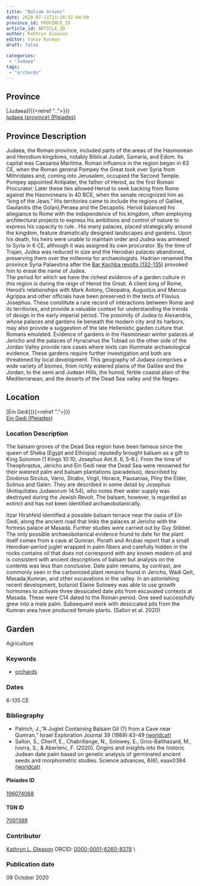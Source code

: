 ```yaml
---
title: "Balsam Groves"
date: 2020-07-11T11:20:32-04:00
province_id: PROVINCE_ID
article_id: ARTICLE_ID
author: Kathryn Gleason
editor: Yaniv Korman
draft: false

categories:
 - "Judaea"
tags:
 - "orchards"
---
```


## Province

[Judaea]({{<relref "..">}}) \
[Iudaea (province) (Pleiades)](https://pleiades.stoa.org/places/981527)

## Province Description
Judaea, the Roman province, included parts of the areas of the Hasmonean and Herodium kingdoms, notably Biblical Judah, Samaria, and Edom. Its capital was Caesarea Maritima. Roman influence in the region began in 63 CE, when the Roman general Pompey the Great took over Syria from Mithridates and, coming into Jerusalem, occupied the Second Temple.  Pompey appointed Antipater, the father of Herod, as the first Roman Procurator. Later these ties allowed Herod to seek backing from Rome against the Hasmoneans in 40 BCE, when the senate recognized him as “king of the Jews.”  His territories came to include the regions of Galilee, Gaulanitis (the Golan),Peraea and the Decapolis.   Herod balanced his allegiance to Rome with the independence of his kingdom, often employing architectural projects to express his ambitions and control of nature to express his capacity to rule . His many palaces, placed strategically around the kingdom, feature dramatically designed landscapes and gardens.  Upon his death, his heirs were unable to maintain order and Judea was annexed to Syria in 6 CE, although it was assigned its own procurator.   By the time of Trajan, Judea was reduced in size and the Herodian palaces abandoned, preserving them over the millennia for archaeologists.    Hadrian renamed the province Syria Palaestina after the [Bar Kochba revolts (132-135)](https://en.wikipedia.org/wiki/Bar_Kokhba_revolt) provoked him to erase the name of Judea.  
The period for which we have the richest evidence of a garden culture in this region is during the reign of Herod the Great.  A client king of Rome, Herod’s relationships with Mark Antony, Cleopatra, Augustus and Marcus Agrippa and other officials have been preserved in the texts of Flavius Josephus.  These constitute a rare record of interactions between Rome and its territories, and provide a valuable context for understanding the trends of design in the early imperial period.  The proximity of Judea to Alexandria, whose palaces and gardens lie beneath the modern city and its harbors, may also provide a suggestion of the late Hellenistic garden culture that Romans emulated.  Evidence of gardens in the Hasmonean winter palaces at Jericho and the palaces of Hyracanus the Tobiad on the other side of the Jordan Valley provide rare cases where texts can illuminate archaeological evidence.   These gardens require further investigation and both are threatened by local development.
This geography of Judaea comprises a wide variety of biomes, from richly watered plains of the Galilee and the Jordan, to the semi arid Judean Hills, the humid, fertile coastal plain of the Mediterranean, and the deserts of the Dead Sea valley and the Negev.



## Location

[Ein Gedi]({{<relref ".">}}) \
[Ein Gedi (Pleiades)](https://pleiades.stoa.org/places/196074068/?searchterm=%20Ein%20Gedi*)

### Location Description

The balsam groves of the Dead Sea region have been famous since the queen of Sheba (Egypt and Ethiopia) reputedly brought balsam as a gift to King Solomon (1 Kings 10:10; Josephus Ant.8. 6, 5-6.). From the time of Theophrastus,  Jericho and Ein Gedi near the Dead Sea were renowned for their watered palm and balsam plantations (paradeisoi), described by Diodorus Siculus, Varro, Strabo, Virgil, Horace, Pausanias, Pliny the Elder, Solinus and Galen.  They are described in some detail by Josephus (Antiquitates Judaeorum 14.54), who notes their water supply was destroyed during the Jewish Revolt.  The balsam, however, is regarded as extinct and has not been identified archaeobotanically.  

Itzar Hirshfeld identified a possible balsam terrace near the oasis of Ein Gedi, along the ancient road that links the palaces at Jericho with the fortress palace at Masada. Further studies were carried out by Guy Stibbel.   
The only possible archaeobotanical evidence found to date for the plant itself comes from a cave at Qumran. Porath and Arubas report that a small Herodian-period juglet wrapped in palm fibers and carefully hidden in the rocks contains oil that does not correspond with any known modern oil and is consistent with ancient descriptions of balsam but analysis on the contents was less than conclusive.
Date palm remains, by contrast, are commonly seen in the carbonized plant remains found in Jericho, Wadi Qelt, Masada,Kumran, and other excavations in the valley.  In an astonishing recent development, botanist Elaine Solowey was able to use growth hormones to activate three dessicated date pits from excavated contexts at Masada.  These were C14 dated to the Roman period.  One seed successfully grew into a male palm.  Subsequent work with desiccated pits from the Kumran area have produced female plants. (Sallon et al. 2020)


<!-- LEAVE THIS BLANK FOR NOW -->

<!--## Sublocation-->

<!--
[AREA WITHIN LOCATION, LIKE “PALATINE HILL”](GEOREFERENCE LINK)
A sublocation is any area larger than an individual garden, but located within a location. I would always try to include a link to a controlled vocabulary here if possible. This ID may well be different from the Garden ID, e.g., Pompeii versus a Garden in one of the houses which has its own Pleiades ID.
-->

<!--### Sublocation Description-->

<!-- DESCRIPTION -->

## Garden

Agriculture

### Keywords

- [orchards](http://vocab.getty.edu/page/aat/300008890)

<!--### Garden Description


### Maps

<!--
{{< figure src="IMG_URL" alt="ALT_TEXT" title="CAPTION" >}}


### Plans

{{< figure src="../images/Latimer_fig_14_or_10.1a.jpg" alt="Fig. 1: Plan of the residential building (A) with excavated bedding trenches (b) in its garden courtyard (G). Adapted from Branigan 1971, fig. 20." title="Fig. 1: Plan of the residential building (A) with excavated bedding trenches (b) in its garden courtyard (G). Adapted from Branigan 1971, fig. 20.(Rights statement)" >}}

### Images

{{< figure src="../images/Latimer_fig_15_or_10.1b.jpg" alt="Fig. 2: Reconstruction of the house and garden. Courtesy of K. Branigan." title="Fig. 2: Reconstruction of the house and garden. Courtesy of K. Branigan." >}} -->

### Dates

 6-135 CE

### Bibliography

*   Patrich, J.,“A Juglet Containing Balsam Oil (?) from a Cave near Qumran,” Israel Exploration Journal  39 (1989):43-49 [(worldcat)](https://www.worldcat.org/title/juglet-containing-balsam-oil-from-a-cave-near-qumran/oclc/310426513&referer=brief_results)
*   Sallon, S., Cherif, E., Chabrillange, N., Solowey, E., Gros-Balthazard, M., Ivorra, S., & Aberlenc, F. (2020). Origins and insights into the historic Judean date palm based on genetic analysis of germinated ancient seeds and morphometric studies. Science advances, 6(6), eaax0384. [(worldcat)](https://www.worldcat.org/title/origins-and-insights-into-the-historic-judean-date-palm-based-on-genetic-analysis-of-germinated-ancient-seeds-and-morphometric-studies/oclc/8536654525&referer=brief_results)


<!--#### Periodo ID-->

<!-- [PERIODO_ID](https://pleiades.stoa.org/places/PLEIADES_ID) -->

#### Pleiades ID

[196074068](https://pleiades.stoa.org/places/196074068)

#### TGN ID

[7001389](http://www.getty.edu/vow/TGNFullDisplay?find=Ein+Gedi&place=&nation=&page=1&english=Y&subjectid=-1&checked=7001389)

### Contributor

[Kathryn L. Gleason](https://landscape.cals.cornell.edu/people/kathryn-l-gleason/)
ORCID: [0000-0001-6260-8378](https://orcid.org/0000-0001-6260-8378) \

### Publication date

09 October 2020

<!--### Related articles-->

<!-- Links to other related articles. Leave blank for now -->